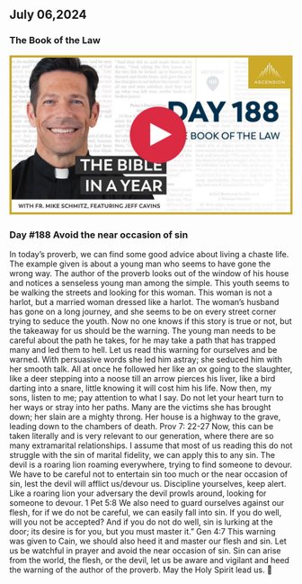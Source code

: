 ## July 06,2024

### The Book of the Law

[![The Book of the Law](https://raw.githubusercontent.com/linusjf/BIAY/main/July/jpgs/Day188.jpg)](https://youtu.be/rP44kIbiNBc "The Book of the Law")

### Day #188 Avoid the near occasion of sin

In today’s proverb, we can find some good advice about living a chaste life. The example given is about a young man who seems to have gone the wrong way. The author of the proverb looks out of the window of his house and notices a senseless young man among the simple. This youth seems to be walking the streets and looking for this woman. This woman is not a harlot, but a married woman dressed like a harlot. The woman’s husband has gone on a long journey, and she seems to be on every street corner trying to seduce the youth.
Now no one knows if this story is true or not, but the takeaway for us should be the warning. The young man needs to be careful about the path he takes, for he may take a path that has trapped many and led them to hell. Let us read this warning for ourselves and be warned.
With persuasive words she led him astray; she seduced him with her smooth talk. All at once he followed her like an ox going to the slaughter, like a deer stepping into a noose till an arrow pierces his liver, like a bird darting into a snare, little knowing it will cost him his life.
Now then, my sons, listen to me; pay attention to what I say. Do not let your heart turn to her ways or stray into her paths. Many are the victims she has brought down; her slain are a mighty throng. Her house is a highway to the grave, leading down to the chambers of death. Prov 7: 22-27
Now, this can be taken literally and is very relevant to our generation, where there are so many extramarital relationships. I assume that most of us reading this do not struggle with the sin of marital fidelity, we can apply this to any sin. The devil is a roaring lion roaming everywhere, trying to find someone to devour. We have to be careful not to entertain sin too much or the near occasion of sin, lest the devil will afflict us/devour us.
Discipline yourselves, keep alert. Like a roaring lion your adversary the devil prowls around, looking for someone to devour. 1 Pet 5:8
We also need to guard ourselves against our flesh, for if we do not be careful, we can easily fall into sin.
If you do well, will you not be accepted? And if you do not do well, sin is lurking at the door; its desire is for you, but you must master it.” Gen 4:7
This warning was given to Cain, we should also heed it and master our flesh and sin.
Let us be watchful in prayer and avoid the near occasion of sin. Sin can arise from the world, the flesh, or the devil, let us be aware and vigilant and heed the warning of the author of the proverb.
May the Holy Spirit lead us. 🙏
